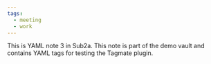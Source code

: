 ```yaml
---
tags:
  - meeting
  - work
---
```

This is YAML note 3 in Sub2a. This note is part of the demo vault and contains YAML tags for testing the Tagmate plugin.
